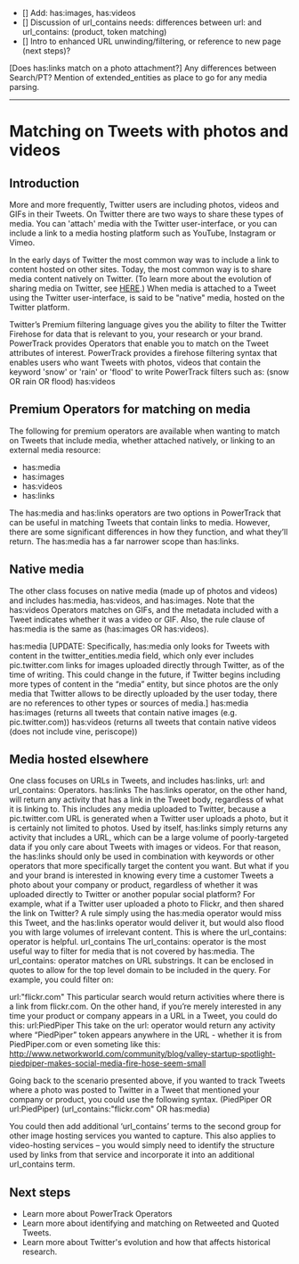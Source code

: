 
* [] Add: has:images, has:videos
* [] Discussion of url_contains needs: differences between url: and url_contains: (product, token matching)
* [] Intro to enhanced URL unwinding/filtering, or reference to new page (next steps)?

[Does has:links match on a photo attachment?]
Any differences between Search/PT?
Mention of extended_entities as place to go for any media parsing. 

--------------------------
# Matching on Tweets with photos and videos

## Introduction

More and more frequently, Twitter users are including photos, videos and GIFs in their Tweets. On Twitter there are two ways to share these types of media. You can 'attach' media with the Twitter user-interface, or you can include a link to a media hosting platform such as YouTube, Instagram or Vimeo.

In the early days of Twitter the most common way was to include a link to content hosted on other sites. Today, the most common way is to share media content natively on Twitter. (To learn more about the evolution of sharing media on Twitter, see [HERE](https://developer.twitter.com/en/docs/tweets/data-dictionary/guides/tweet-timeline).) When media is attached to a Tweet using the Twitter user-interface, is said to be "native" media, hosted on the Twitter platform.  

Twitter’s Premium filtering language gives you the ability to filter the Twitter Firehose for data that is relevant to you, your research or your brand. PowerTrack provides Operators that enable you to match on the Tweet attributes of interest. PowerTrack provides a firehose filtering syntax that enables users who want Tweets with photos, videos that contain the keyword 'snow' or 'rain' or 'flood' to write PowerTrack filters such as:
 (snow OR rain OR flood) has:videos
 
## Premium Operators for matching on media

The following for premium operators are available when wanting to match on Tweets that include media, whether attached natively, or linking to an external media resource:


+ has:media
+ has:images
+ has:videos
+ has:links



 
The has:media and has:links operators are two options in PowerTrack that can be useful in matching Tweets that contain links to media. However, there are some significant differences in how they function, and what they’ll return. The has:media has a far narrower scope than has:links.
 
## Native media

The other class focuses on native media (made up of photos and videos) and includes has:media, has:videos, and has:images.  Note that the has:videos Operators matches on GIFs, and the metadata included with a Tweet indicates whether it was a video or GIF. Also, the rule clause of has:media is the same as (has:images OR has:videos).

has:media
[UPDATE: Specifically, has:media only looks for Tweets with content in the twitter_entities.media field, which only ever includes pic.twitter.com links for images uploaded directly through Twitter, as of the time of writing. This could change in the future, if Twitter begins including more types of content in the “media” entity, but since photos are the only media that Twitter allows to be directly uploaded by the user today, there are no references to other types or sources of media.]
has:media
has:images (returns all tweets that contain native images (e.g. pic.twitter.com))
has:videos (returns all tweets that contain native videos (does not include vine, periscope))
 
## Media hosted elsewhere
One class focuses on URLs in Tweets, and includes has:links, url: and url_contains: Operators.
has:links
The has:links operator, on the other hand, will return any activity that has a link in the Tweet body, regardless of what it is linking to. This includes any media uploaded to Twitter, because a pic.twitter.com URL is generated when a Twitter user uploads a photo, but it is certainly not limited to photos. Used by itself, has:links simply returns any activity that includes a URL, which can be a large volume of poorly-targeted data if you only care about Tweets with images or videos. For that reason, the has:links should only be used in combination with keywords or other operators that more specifically target the content you want.
But what if you and your brand is interested in knowing every time a customer Tweets a photo about your company or product, regardless of whether it was uploaded directly to Twitter or another popular social platform? For example, what if a Twitter user uploaded a photo to Flickr, and then shared the link on Twitter? A rule simply using the has:media operator would miss this Tweet, and the has:links operator would deliver it, but would also flood you with large volumes of irrelevant content. This is where the url_contains: operator is helpful.
url_contains
The url_contains: operator is the most useful way to filter for media that is not covered by has:media. The url_contains: operator matches on URL substrings. It can be enclosed in quotes to allow for the top level domain to be included in the query. For example, you could filter on:
 
url:"flickr.com"
This particular search would return activities where there is a link from flickr.com. On the other hand, if you’re merely interested in any time your product or company appears in a URL in a Tweet, you could do this:
url:PiedPiper
This take on the url: operator would return any activity where “PiedPiper” token appears anywhere in the URL - whether it is from PiedPiper.com or even someting like this:
http://www.networkworld.com/community/blog/valley-startup-spotlight-piedpiper-makes-social-media-fire-hose-seem-small

Going back to the scenario presented above, if you wanted to track Tweets where a photo was posted to Twitter in a Tweet that mentioned your company or product, you could use the following syntax.
(PiedPiper OR url:PiedPiper) (url_contains:"flickr.com" OR has:media)

You could then add additional ‘url_contains’ terms to the second group for other image hosting services you wanted to capture. This also applies to video-hosting services – you would simply need to identify the structure used by links from that service and incorporate it into an additional url_contains term.
 
## Next steps

+ Learn more about PowerTrack Operators
+ Learn more about identifying and matching on Retweeted and Quoted Tweets.     
+ Learn more about Twitter's evolution and how that affects historical research.

